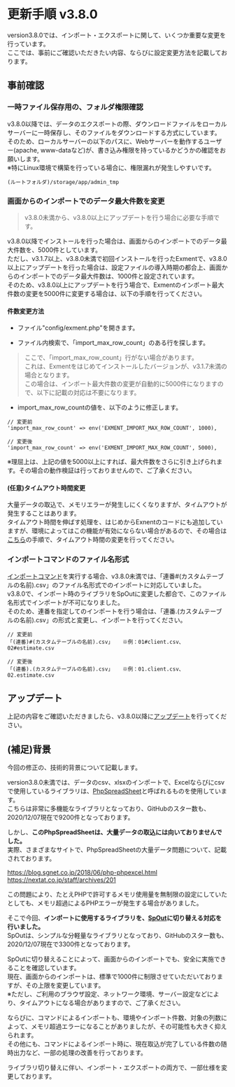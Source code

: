 # 更新手順 v3.8.0
version3.8.0では、インポート・エクスポートに関して、いくつか重要な変更を行っています。  
ここでは、事前にご確認いただきたい内容、ならびに設定変更方法を記載しております。


## 事前確認

### 一時ファイル保存用の、フォルダ権限確認

v3.8.0以降では、データのエクスポートの際、ダウンロードファイルをローカルサーバーに一時保存し、そのファイルをダウンロードする方式にしています。  
そのため、ローカルサーバーの以下のパスに、Webサーバーを動作するユーザー(apache, www-dataなど)が、書き込み権限を持っているかどうかの確認をお願いします。  
※特にLinux環境で構築を行っている場合に、権限漏れが発生しやすいです。

```
(ルートフォルダ)/storage/app/admin_tmp
```

### 画面からのインポートでのデータ最大件数を変更

> v3.8.0未満から、v3.8.0以上にアップデートを行う場合に必要な手順です。

v3.8.0以降でインストールを行った場合は、画面からのインポートでのデータ最大件数を、5000件としています。  
ただし、v3.1.7以上、v3.8.0未満で初回インストールを行ったExmentで、v3.8.0以上にアップデートを行った場合は、設定ファイルの導入時期の都合上、画面からのインポートでのデータ最大件数は、1000件と設定されています。  
そのため、v3.8.0以上にアップデートを行う場合で、Exmentのインポート最大件数の変更を5000件に変更する場合は、以下の手順を行ってください。


#### 件数変更方法

- ファイル"config/exment.php"を開きます。

- ファイル内検索で、「import_max_row_count」のある行を探します。

> ここで、「import_max_row_count」行がない場合があります。  
これは、Exmentをはじめてインストールしたバージョンが、v3.1.7未満の場合となります。  
この場合は、インポート最大件数の変更が自動的に5000件になりますので、以下に記載の対応は不要になります。

- import_max_row_countの値を、以下のように修正します。

```
// 変更前
'import_max_row_count' => env('EXMENT_IMPORT_MAX_ROW_COUNT', 1000),

// 変更後
'import_max_row_count' => env('EXMENT_IMPORT_MAX_ROW_COUNT', 5000),
```

<span class="small">※理屈上は、上記の値を5000以上にすれば、最大件数をさらに引き上げられます。その場合の動作検証は行っておりませんので、ご了承ください。</small>


#### (任意)タイムアウト時間変更
大量データの取込で、メモリエラーが発生しにくくなりますが、タイムアウトが発生することはあります。  
タイムアウト時間を伸ばす処理を、はじめからExnentのコードにも追加していますが、環境によってはこの機能が有効にならない場合があるので、その場合は[こちら](/ja/additional_php_ini)の手順で、タイムアウト時間の変更を行ってください。


### インポートコマンドのファイル名形式

[インポートコマンド](/ja/data_cmd_import_export)を実行する場合、v3.8.0未満では、「<span class="bold">連番<span class="red">#</span>(カスタムテーブルの名前).csv</span>」のファイル名形式でのインポートに対応していました。  
v3.8.0で、インポート時のライブラリをSpOutに変更した都合で、このファイル名形式でインポートが不可になりました。  
そのため、連番を指定してのインポートを行う場合は、「<span class="bold">連番<span class="red">.</span>(カスタムテーブルの名前).csv</span>」の形式と変更し、インポートを行ってください。

```
// 変更前
「(連番)#(カスタムテーブルの名前).csv」   ※例：01#client.csv、02#estimate.csv

// 変更後
「(連番).(カスタムテーブルの名前).csv」   ※例：01.client.csv、02.estimate.csv
```


## アップデート
上記の内容をご確認いただきましたら、v3.8.0以降に[アップデート](/ja/update)を行ってください。



## (補足)背景
今回の修正の、技術的背景について記載します。  
  
version3.8.0未満では、データのcsv、xlsxのインポートで、Excelならびにcsvで使用しているライブラリは、[PhpSpreadSheet](https://github.com/PHPOffice/phpspreadsheet/)と呼ばれるものを使用しています。  
こちらは非常に多機能なライブラリとなっており、GitHubのスター数も、2020/12/07現在で9200件となっております。  
    
しかし、**このPhpSpreadSheetは、大量データの取込には向いておりませんでした。**  
実際、さまざまなサイトで、PhpSpreadSheetの大量データ問題について、記載されております。  
  
https://blog.sgnet.co.jp/2018/06/php-phpexcel.html  
https://nextat.co.jp/staff/archives/201  
  
この問題により、たとえPHPで許可するメモリ使用量を無制限の設定にしていたとしても、メモリ超過によるPHPエラーが発生する場合がありました。  
  
そこで今回、**インポートに使用するライブラリを、[SpOut](https://github.com/box/spout)に切り替える対応を行いました。**  
SpOutは、シンプルな分軽量なライブラリとなっており、GitHubのスター数も、2020/12/07現在で3300件となっております。  
  
SpOutに切り替えることによって、画面からのインポートでも、安全に実施できることを確認しています。  
現在、画面からのインポートは、標準で1000件に制限させていただいておりますが、その上限を変更しています。  
※ただし、ご利用のブラウザ設定、ネットワーク環境、サーバー設定などにより、タイムアウトになる場合がありますので、ご了承ください。
  
ならびに、コマンドによるインポートも、環境やインポート件数、対象の列数によって、メモリ超過エラーになることがありましたが、その可能性も大きく抑えられます。  
その他にも、コマンドによるインポート時に、現在取込が完了している件数の随時出力など、一部の処理の改善を行っております。  

ライブラリ切り替えに伴い、インポート・エクスポートの両方で、一部仕様を変更しております。  
